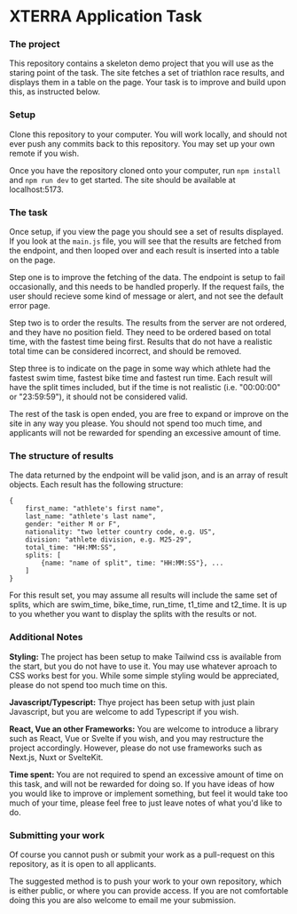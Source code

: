 # XTERRA Application Task

### The project

This repository contains a skeleton demo project that you will use as the staring point of the task. The site fetches a set of triathlon race results, and displays them in a table on the page. Your task is to improve and build upon this, as instructed below.

### Setup

Clone this repository to your computer. You will work locally, and should not ever push any commits back to this repository. You may set up your own remote if you wish.

Once you have the repository cloned onto your computer, run `npm install` and `npm run dev` to get started. The site should be available at localhost:5173.

### The task

Once setup, if you view the page you should see a set of results displayed. If you look at the `main.js` file, you will see that the results are fetched from the endpoint, and then looped over and each result is inserted into a table on the page.

Step one is to improve the fetching of the data. The endpoint is setup to fail occasionally, and this needs to be handled properly. If the request fails, the user should recieve some kind of message or alert, and not see the default error page.

Step two is to order the results. The results from the server are not ordered, and they have no position field. They need to be ordered based on total time, with the fastest time being first. Results that do not have a realistic total time can be considered incorrect, and should be removed.

Step three is to indicate on the page in some way which athlete had the fastest swim time, fastest bike time and fastest run time. Each result will have the split times included, but if the time is not realistic (i.e. "00:00:00" or "23:59:59"), it should not be considered valid.

The rest of the task is open ended, you are free to expand or improve on the site in any way you please. You should not spend too much time, and applicants will not be rewarded for spending an excessive amount of time.

### The structure of results

The data returned by the endpoint will be valid json, and is an array of result objects. Each result has the following structure:

```
{
    first_name: "athlete's first name",
    last_name: "athlete's last name",
    gender: "either M or F",
    nationality: "two letter country code, e.g. US",
    division: "athlete division, e.g. M25-29",
    total_time: "HH:MM:SS",
    splits: [
        {name: "name of split", time: "HH:MM:SS"}, ...
    ]
}
```

For this result set, you may assume all results will include the same set of splits, which are swim_time, bike_time, run_time, t1_time and t2_time. It is up to you whether you want to display the splits with the results or not.

### Additional Notes

**Styling:** The project has been setup to make Tailwind css is available from the start, but you do not have to use it. You may use whatever aproach to CSS works best for you. While some simple styling would be appreciated, please do not spend too much time on this.

**Javascript/Typescript:** Thye project has been setup with just plain Javascript, but you are welcome to add Typescript if you wish.

**React, Vue an other Frameworks:** You are welcome to introduce a library such as React, Vue or Svelte if you wish, and you may restructure the project accordingly. However, please do not use frameworks such as Next.js, Nuxt or SvelteKit.

**Time spent:** You are not required to spend an excessive amount of time on this task, and will not be rewarded for doing so. If you have ideas of how you would like to improve or implement something, but feel it would take too much of your time, please feel free to just leave notes of what you'd like to do.

### Submitting your work

Of course you cannot push or submit your work as a pull-request on this repository, as it is open to all applicants.

The suggested method is to push your work to your own repository, which is either public, or where you can provide access. If you are not comfortable doing this you are also welcome to email me your submission.
